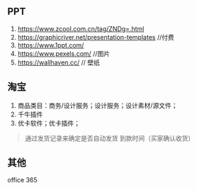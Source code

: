 ## PPT
1. https://www.zcool.com.cn/tag/ZNDg=.html
2. https://graphicriver.net/presentation-templates //付费
3. https://www.1ppt.com/
4. https://www.pexels.com/  //图片
5. https://wallhaven.cc/ // 壁纸

## 淘宝

1. 商品类目：商务/设计服务；设计服务；设计素材/源文件；
2. 千牛插件
3. 优卡软件；优卡插件；

> 通过发货记录来确定是否自动发货
> 到款时间（买家确认收货）

## 其他
office 365
